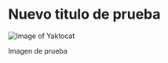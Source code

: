 # Nuevo titulo de prueba #

![Image of Yaktocat](https://octodex.github.com/images/yaktocat.png)

Imagen de prueba
